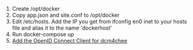 1. Create /opt/docker
2. Copy app.json and site.conf to /opt/docker
3. Edit /etc/hosts. Add the IP you get from ifconfig en0 inet to your hosts file and alias it to the name 'dockerhost'
3. Run docker-compose up
4. [Add the OpenID Connect Client for dcm4chee](https://github.com/dcm4che/dcm4chee-arc-light/wiki/Run-all-archive-services-with-secured-UI-on-a-single-host#register-the-archive-ui-as-oidc-client-in-keycloak)